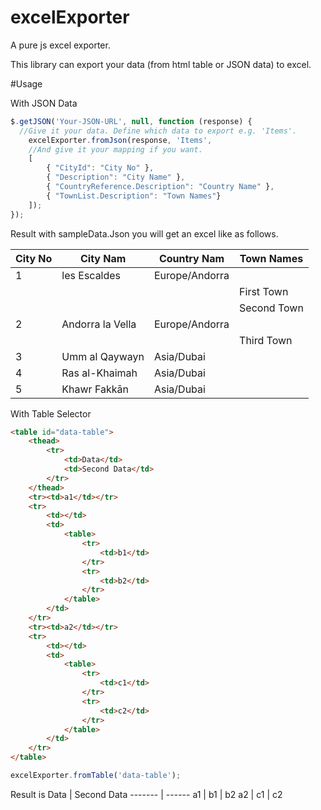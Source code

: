 # excelExporter
A pure js excel exporter.

This library can export your data (from html table or JSON data) to excel.

#Usage

With JSON Data
```javascript
$.getJSON('Your-JSON-URL', null, function (response) {
  //Give it your data. Define which data to export e.g. 'Items'.
	excelExporter.fromJson(response, 'Items',
	//And give it your mapping if you want.
	[
		{ "CityId": "City No" },
		{ "Description": "City Name" },
		{ "CountryReference.Description": "Country Name" },
		{ "TownList.Description": "Town Names"}
	]);
});
```
Result with sampleData.Json you will get an excel like as follows.

City No |	City Nam	|	Country Nam	|	Town Names
-------	| -------------		|	------------	|	-----
1	|	les Escaldes	|	Europe/Andorra      
	|			|			| First Town
	|			|			| Second Town
2	|	Andorra la Vella	|	Europe/Andorra
	|			|			| Third Town
3	|	Umm al Qaywayn	|	Asia/Dubai
4	|	Ras al-Khaimah	|	Asia/Dubai
5	|	Khawr Fakkān	|	Asia/Dubai

With Table Selector
```html
<table id="data-table">
	<thead>
		<tr>
			<td>Data</td>
			<td>Second Data</td>
		</tr>
	</thead>
	<tr><td>a1</td></tr>
	<tr>
		<td></td>
		<td>
			<table>
				<tr>
					<td>b1</td>
				</tr>
				<tr>
					<td>b2</td>
				</tr>
			</table>
		</td>
	</tr>
	<tr><td>a2</td></tr>
	<tr>
		<td></td>
		<td>
			<table>
				<tr>
					<td>c1</td>
				</tr>
				<tr>
					<td>c2</td>
				</tr>
			</table>
		</td>
	</tr>
</table>
```
	
```javascript
excelExporter.fromTable('data-table');
```

Result is
Data	|	Second Data
-------	|	------
a1
	|	b1
	|	b2
a2
	| c1
	| c2
